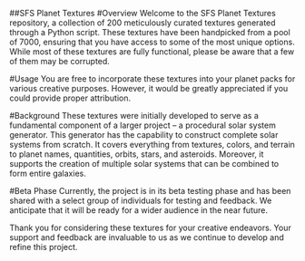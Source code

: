 ##SFS Planet Textures
#Overview
Welcome to the SFS Planet Textures repository, a collection of 200 meticulously curated textures generated through a Python script. These textures have been handpicked from a pool of 7000, ensuring that you have access to some of the most unique options. While most of these textures are fully functional, please be aware that a few of them may be corrupted.

#Usage
You are free to incorporate these textures into your planet packs for various creative purposes. However, it would be greatly appreciated if you could provide proper attribution.

#Background
These textures were initially developed to serve as a fundamental component of a larger project – a procedural solar system generator. This generator has the capability to construct complete solar systems from scratch. It covers everything from textures, colors, and terrain to planet names, quantities, orbits, stars, and asteroids. Moreover, it supports the creation of multiple solar systems that can be combined to form entire galaxies.

#Beta Phase
Currently, the project is in its beta testing phase and has been shared with a select group of individuals for testing and feedback. We anticipate that it will be ready for a wider audience in the near future.

Thank you for considering these textures for your creative endeavors. Your support and feedback are invaluable to us as we continue to develop and refine this project.
